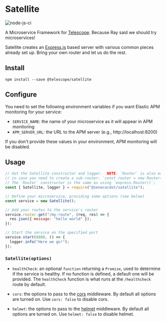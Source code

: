 # Satellite

![node-js-ci](https://github.com/Seneca-CDOT/satellite/workflows/node-js-ci/badge.svg)

A Microservice Framework for [Telescope](https://github.com/Seneca-CDOT/telescope).
Because Ray said we should try microservices!

Satellite creates an [Express.js](http://expressjs.com/) based server with
various common pieces already set up. Bring your own router and let us do the rest.

## Install

```
npm install --save @telescope/satellite
```

## Configure

You need to set the following environment variables if you want Elastic APM
monitoring for your service:

- `SERVICE_NAME`: the name of your microservice as it will appear in APM monitoring
- `APM_SERVER_URL`: the URL to the APM server (e.g., http://localhost:8200)

If you don't provide these values in your environment, APM monitoring will be
disabled.

## Usage

```js
// Get the Satellite constructor and logger.  NOTE: `Router` is also exposed
// in case you need to create a sub-router: `const router = new Router();`
// The `Router` constructor is the same as using `express.Router()`;
const { Satellite, logger } = require("@senecacdot/satellite");

// Define your microservice, providing some options (see below)
const service = new Satellite();

// Add your routes to the service's router
service.router.get("/my-route", (req, res) => {
  res.json({ message: "hello world" });
});

// Start the service on the specified port
service.start(8888, () => {
  logger.info("Here we go!");
});
```

### `Satellite(options)`

- `healthCheck`: an optional `function` returning a `Promise`, used to determine if the service is healthy. If no function is defined, a default one will be provided. The `healthCheck` function is what runs at the `/healthcheck` route by default.

- `cors`: the options to pass to the [cors](https://www.npmjs.com/package/cors) middleware. By default all options are turned on. Use `cors: false` to disable cors.

- `helmet`: the options to pass to the [helmet](https://www.npmjs.com/package/helmet) middleware. By default all options are turned on. Use `helmet: false` to disable helmet.
